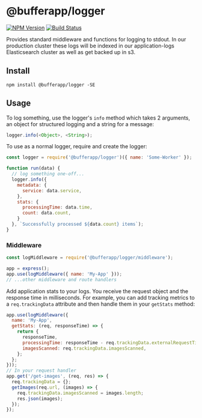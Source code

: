 # @bufferapp/logger

[![NPM Version](https://img.shields.io/npm/v/@bufferapp/logger.svg)](https://www.npmjs.com/package/@bufferapp/logger)
[![Build Status](https://travis-ci.org/bufferapp/buffer-js-logger.svg?branch=master)](https://travis-ci.org/bufferapp/buffer-js-logger)

Provides standard middleware and functions for logging to stdout. In our production cluster these
logs will be indexed in our application-logs Elasticsearch cluster as well as get backed up in s3.

## Install

```
npm install @bufferapp/logger -SE
```

## Usage

To log something, use the logger's `info` method which takes 2 arguments, an object for
structured logging and a string for a message:

```js
logger.info(<Object>, <String>);
```

To use as a normal logger, require and create the logger:

```js
const logger = require('@bufferapp/logger')({ name: 'Some-Worker' });

function run(data) {
  // log something one-off...
  logger.info({
    metadata: {
      service: data.service,
    },
    stats: {
      processingTime: data.time,
      count: data.count,
    }
  }, `Successfully processed ${data.count} items`);
}
```

### Middleware

```js
const logMiddleware = require('@bufferapp/logger/middleware');

app = express();
app.use(logMiddleware({ name: 'My-App' }));
// ...other middleware and route handlers
```

Add application stats to your logs. You receive the request object and the response time in
milliseconds. For example, you can add tracking metrics to a `req.trackingData` attribute and
then handle them in your `getStats` method:

```js
app.use(logMiddleware({
  name: 'My-App',
  getStats: (req, responseTime) => {
    return {
      responseTime,
      processingTime: responseTime - req.trackingData.externalRequestTime,
      imagesScanned: req.trackingData.imagesScanned,
    };
  };
}));
// In your request handler
app.get('/get-images', (req, res) => {
  req.trackingData = {};
  getImages(req.url, (images) => {
    req.trackingData.imagesScanned = images.length;
    res.json(images);
  });
});
```
